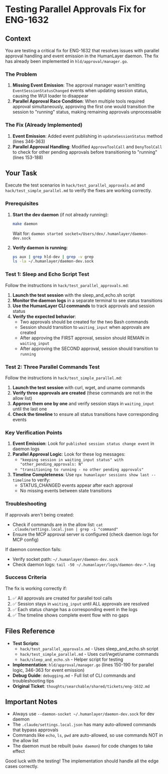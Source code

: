 # Testing Parallel Approvals Fix for ENG-1632

## Context

You are testing a critical fix for ENG-1632 that resolves issues with parallel approval handling and event emission in the HumanLayer daemon. The fix has already been implemented in `hld/approval/manager.go`.

### The Problem
1. **Missing Event Emission**: The approval manager wasn't emitting `EventSessionStatusChanged` events when updating session status, causing the WUI loader to disappear
2. **Parallel Approval Race Condition**: When multiple tools required approval simultaneously, approving the first one would transition the session to "running" status, making remaining approvals unprocessable

### The Fix (Already Implemented)
1. **Event Emission**: Added event publishing in `updateSessionStatus` method (lines 346-363)
2. **Parallel Approval Handling**: Modified `ApproveToolCall` and `DenyToolCall` to check for other pending approvals before transitioning to "running" (lines 153-188)

## Your Task

Execute the test scenarios in `hack/test_parallel_approvals.md` and `hack/test_simple_parallel.md` to verify the fixes are working correctly.

### Prerequisites
1. **Start the dev daemon** (if not already running):
   ```bash
   make daemon
   ```
   Wait for: `daemon started socket=/Users/dex/.humanlayer/daemon-dev.sock`

2. **Verify daemon is running**:
   ```bash
   ps aux | grep hld-dev | grep -v grep
   ls -la ~/.humanlayer/daemon-dev.sock
   ```

### Test 1: Sleep and Echo Script Test

Follow the instructions in `hack/test_parallel_approvals.md`:

1. **Launch the test session** with the sleep_and_echo.sh script
2. **Monitor the daemon logs** in a separate terminal to see status transitions
3. **Use the HumanLayer CLI commands** to track approvals and session status
4. **Verify the expected behavior**:
   - Two approvals should be created for the two Bash commands
   - Session should transition to `waiting_input` when approvals are created
   - After approving the FIRST approval, session should REMAIN in `waiting_input`
   - After approving the SECOND approval, session should transition to `running`

### Test 2: Three Parallel Commands Test

Follow the instructions in `hack/test_simple_parallel.md`:

1. **Launch the test session** with curl, wget, and uname commands
2. **Verify three approvals are created** (these commands are not in the allow list)
3. **Approve them one by one** and verify session stays in `waiting_input` until the last one
4. **Check the timeline** to ensure all status transitions have corresponding events

### Key Verification Points

1. **Event Emission**: Look for `published session status change event` in daemon logs
2. **Parallel Approval Logic**: Look for these log messages:
   - `"keeping session in waiting_input status" with "other_pending_approvals: N"`
   - `"transitioning to running - no other pending approvals"`
3. **Timeline Completeness**: Use `npx humanlayer sessions show last --timeline` to verify:
   - STATUS_CHANGED events appear after each approval
   - No missing events between state transitions

### Troubleshooting

If approvals aren't being created:
- Check if commands are in the allow list: `cat .claude/settings.local.json | grep -i "command"`
- Ensure the MCP approval server is configured (check daemon logs for MCP config)

If daemon connection fails:
- Verify socket path: `~/.humanlayer/daemon-dev.sock`
- Check daemon logs: `tail -50 ~/.humanlayer/logs/daemon-dev-*.log`

### Success Criteria

The fix is working correctly if:
1. ✅ All approvals are created for parallel tool calls
2. ✅ Session stays in `waiting_input` until ALL approvals are resolved
3. ✅ Each status change has a corresponding event in the logs
4. ✅ The timeline shows complete event flow with no gaps

## Files Reference

- **Test Scripts**:
  - `hack/test_parallel_approvals.md` - Uses sleep_and_echo.sh script
  - `hack/test_simple_parallel.md` - Uses curl/wget/uname commands
  - `hack/sleep_and_echo.sh` - Helper script for testing
- **Implementation**: `hld/approval/manager.go` (lines 150-190 for parallel logic, 346-363 for event emission)
- **Debug Guide**: `debugging.md` - Full list of CLI commands and troubleshooting tips
- **Original Ticket**: `thoughts/searchable/shared/tickets/eng-1632.md`

## Important Notes

- Always use `--daemon-socket ~/.humanlayer/daemon-dev.sock` for dev daemon
- The `.claude/settings.local.json` has many auto-allowed commands that bypass approvals
- Commands like `echo`, `ls`, `pwd` are auto-allowed, so use commands NOT in the allow list
- The daemon must be rebuilt (`make daemon`) for code changes to take effect

Good luck with the testing! The implementation should handle all the edge cases correctly.
